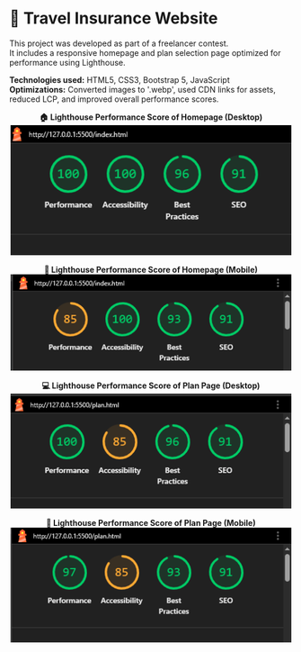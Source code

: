 # 🧭 Travel Insurance Website

This project was developed as part of a freelancer contest.  
It includes a responsive homepage and plan selection page optimized for performance using Lighthouse.

**Technologies used:** HTML5, CSS3, Bootstrap 5, JavaScript  
**Optimizations:** Converted images to '.webp', used CDN links for assets, reduced LCP, and improved overall performance scores.


<p align="center">
  <strong>🏠 Lighthouse Performance Score of Homepage (Desktop)</strong><br>
  <img src="assets/screenshots/homepage desktop score.PNG/" width="500" alt="Lighthouse performance score after optimization">
</p>

<p align="center">
<strong>📱 Lighthouse Performance Score of Homepage (Mobile)</strong><br>
  <img src="assets/screenshots/homepage mobile score.PNG/" width="500" alt="Lighthouse performance score after optimization">
</p>

<p align="center">
  <strong>💻 Lighthouse Performance Score of Plan Page (Desktop)</strong><br>
  <img src="assets/screenshots/plan page desktop score.PNG/" width="500" alt="Lighthouse performance score after optimization">
</p>

<p align="center">
  <strong>📱 Lighthouse Performance Score of Plan Page (Mobile)</strong><br>
  <img src="assets/screenshots/plan page mobile score.PNG/" width="500" alt="Lighthouse performance score after optimization">
</p>

